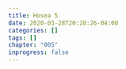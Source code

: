 ```yaml
---
title: Hosea 5
date: 2020-03-28T20:28:26-04:00
categories: []
tags: []
chapter: "005"
inprogress: false
---
```



